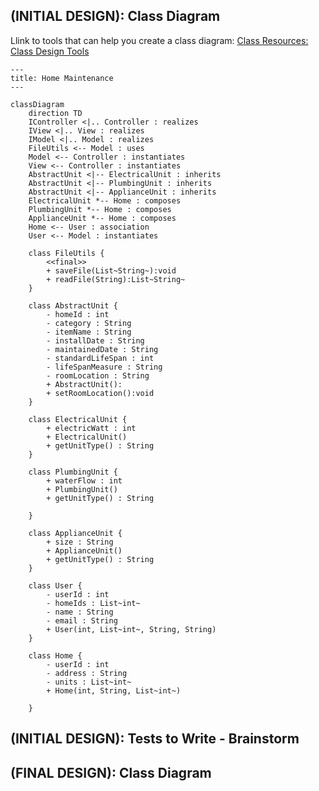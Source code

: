 ## (INITIAL DESIGN): Class Diagram

Llink to tools that can help you create a class diagram: [Class Resources: Class Design Tools](https://github.com/CS5004-khoury-lionelle/Resources?tab=readme-ov-file#uml-design-tools)

```mermaid
---
title: Home Maintenance
---

classDiagram
    direction TD
    IController <|.. Controller : realizes
    IView <|.. View : realizes
    IModel <|.. Model : realizes
    FileUtils <-- Model : uses
    Model <-- Controller : instantiates
    View <-- Controller : instantiates
    AbstractUnit <|-- ElectricalUnit : inherits
    AbstractUnit <|-- PlumbingUnit : inherits
    AbstractUnit <|-- ApplianceUnit : inherits
    ElectricalUnit *-- Home : composes
    PlumbingUnit *-- Home : composes
    ApplianceUnit *-- Home : composes
    Home <-- User : association
    User <-- Model : instantiates

    class FileUtils {
        <<final>>
        + saveFile(List~String~):void
        + readFile(String):List~String~
    }

    class AbstractUnit {
        - homeId : int
        - category : String
        - itemName : String
        - installDate : String
        - maintainedDate : String
        - standardLifeSpan : int
        - lifeSpanMeasure : String
        - roomLocation : String
        + AbstractUnit():
        + setRoomLocation():void
    }

    class ElectricalUnit {
        + electricWatt : int
        + ElectricalUnit()
        + getUnitType() : String
    }

    class PlumbingUnit {
        + waterFlow : int
        + PlumbingUnit()
        + getUnitType() : String

    }

    class ApplianceUnit {
        + size : String
        + ApplianceUnit()
        + getUnitType() : String
    }

    class User {
        - userId : int
        - homeIds : List~int~
        - name : String
        - email : String
        + User(int, List~int~, String, String)
    }

    class Home {
        - userId : int
        - address : String
        - units : List~int~
        + Home(int, String, List~int~)

    }
```

## (INITIAL DESIGN): Tests to Write - Brainstorm

## (FINAL DESIGN): Class Diagram